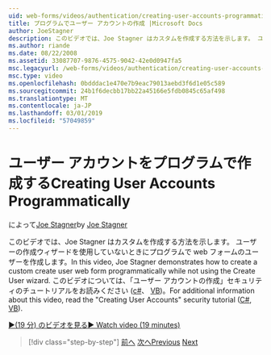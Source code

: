 ```yaml
---
uid: web-forms/videos/authentication/creating-user-accounts-programmatically
title: プログラムでユーザー アカウントの作成 |Microsoft Docs
author: JoeStagner
description: このビデオでは、Joe Stagner はカスタムを作成する方法を示します。 ユーザーの作成ウィザードを使用していないときにプログラムで web フォームのユーザーを作成します。 追加する.
ms.author: riande
ms.date: 08/22/2008
ms.assetid: 33087707-9876-4575-9042-42e0d0947fa5
msc.legacyurl: /web-forms/videos/authentication/creating-user-accounts-programmatically
msc.type: video
ms.openlocfilehash: 0bdddac1e470e7b9eac79013aebd3f6d1e05c589
ms.sourcegitcommit: 24b1f6decbb17bb22a45166e5fdb0845c65af498
ms.translationtype: MT
ms.contentlocale: ja-JP
ms.lasthandoff: 03/01/2019
ms.locfileid: "57049859"
---
```

<a name="creating-user-accounts-programmatically"></a><span data-ttu-id="a282f-104">ユーザー アカウントをプログラムで作成する</span><span class="sxs-lookup"><span data-stu-id="a282f-104">Creating User Accounts Programmatically</span></span>
====================
<span data-ttu-id="a282f-105">によって[Joe Stagner](https://github.com/JoeStagner)</span><span class="sxs-lookup"><span data-stu-id="a282f-105">by [Joe Stagner](https://github.com/JoeStagner)</span></span>

<span data-ttu-id="a282f-106">このビデオでは、Joe Stagner はカスタムを作成する方法を示します。 ユーザーの作成ウィザードを使用していないときにプログラムで web フォームのユーザーを作成します。</span><span class="sxs-lookup"><span data-stu-id="a282f-106">In this video, Joe Stagner demonstrates how to create a custom create user web form programmatically while not using the Create User wizard.</span></span> <span data-ttu-id="a282f-107">このビデオについては、「ユーザー アカウントの作成」セキュリティのチュートリアルをお読みください ([c#](../../overview/older-versions-security/membership/creating-user-accounts-cs.md)、 [VB](../../overview/older-versions-security/membership/creating-user-accounts-vb.md))。</span><span class="sxs-lookup"><span data-stu-id="a282f-107">For additional information about this video, read the "Creating User Accounts" security tutorial ([C#](../../overview/older-versions-security/membership/creating-user-accounts-cs.md), [VB](../../overview/older-versions-security/membership/creating-user-accounts-vb.md)).</span></span>

[<span data-ttu-id="a282f-108">&#9654;(19 分) のビデオを見る</span><span class="sxs-lookup"><span data-stu-id="a282f-108">&#9654; Watch video (19 minutes)</span></span>](https://channel9.msdn.com/Blogs/ASP-NET-Site-Videos/creating-user-accounts-programmatically)

> [!div class="step-by-step"]
> <span data-ttu-id="a282f-109">[前へ](creating-user-accounts-with-the-create-user-wizard.md)
> [次へ](validating-users-manually.md)</span><span class="sxs-lookup"><span data-stu-id="a282f-109">[Previous](creating-user-accounts-with-the-create-user-wizard.md)
[Next](validating-users-manually.md)</span></span>
